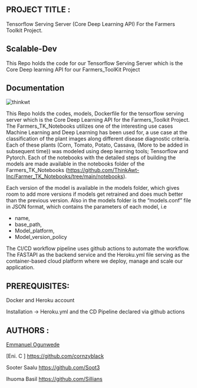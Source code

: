 ﻿## PROJECT TITLE : 
 Tensorflow Serving Server (Core Deep Learning API) For the Farmers Toolkit Project.
 
## Scalable-Dev

This Repo holds the code for our Tensorflow Serving Server which is the Core Deep learning API for our Farmers_ToolKit Project

## Documentation

 ![thinkwt](https://user-images.githubusercontent.com/25388109/132993142-63297874-894f-4026-a684-b80c3e62cf85.png)

This Repo holds the codes, models, Dockerfile for the tensorflow serving server which is the Core Deep Learning API for the Farmers_Toolkit Project. The Farmers_TK_Notebooks utilizes one of the interesting use cases Machine Learning and Deep Learning has been used for, a use case at the classification of the plant images along different disease diagnostic criteria. Each of these plants (Corn, Tomato, Potato, Cassava, (More to be added in subsequent time)) was modeled using deep learning tools; Tensorflow and Pytorch. Each of the notebooks with the detailed steps of building the models are made available in the notebooks folder of the Farmers_TK_Notebooks (https://github.com/ThinkAwt-Inc/Farmer_TK_Notebooks/tree/main/notebooks).

Each version of the model is available in the models folder, which gives room to add more versions if models get retrained and does much better than the previous version. Also in the models folder is the “models.conf” file in JSON format, which contains the parameters of each model, i.e 
- name, 
- base_path, 
- Model_platform,
- Model_version_policy

The CI/CD workflow pipeline uses github actions to automate the workflow. The FASTAPI as the backend service and the Heroku.yml file serving as the container-based cloud platform 
where we deploy, manage and scale our application.


## PREREQUISITES:

Docker and Heroku account

Installation -> Heroku.yml and the CD Pipeline declared via github actions


## AUTHORS :

[Emmanuel Ogunwede ](https://github.com/JesuFemi-O)
<!-- Emmanuel Ogunwede https://github.com/JesuFemi-O  -->

[Eni. C ] https://github.com/cornzyblack 

Sooter Saalu  https://github.com/Soot3

Ihuoma Basil https://github.com/Sillians

